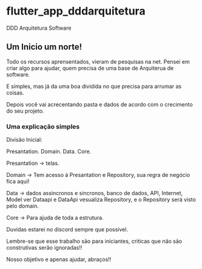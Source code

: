 # flutter_app_dddarquitetura

DDD Arquitetura Software

## Um Inicio um norte!

Todo os recursos aprensentados, vieram de pesquisas na net.
Pensei em criar algo para ajudar, quem precisa de uma base de Arquiterua de software.

E simples, mas já da uma boa dividida no que precisa para arrumar as coisas.

Depois você vai acrecentando pasta e dados de acordo com o crecimento do seu projeto.

### Uma explicação simples

Divisão Inicial:

Presantation.
Domain.
Data.
Core.

Presantation -> telas.

Domain -> Tem acesso á Presantation e Repository, sua regra de negócio fica aqui!

Data -> dados assincronos e sincronos, banco de dados, API, Internet, Model ver Dataapi e DataApi vesualiza Repository,
e o Repository será visto pelo domain.

Core -> Para ajuda de toda a estrutura.

Duvidas estarei no discord sempre que possivel.

Lembre-se que esse trabalho são para iniciantes, criticas que não são construtivas serão ignoradas!!

Nosso objetivo e apenas ajudar, abraços!!






